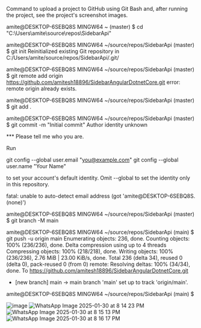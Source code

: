 Command to upload a project to GitHub using Git Bash and, after running the project, see the project's screenshot images.

amite@DESKTOP-6SEBQ8S MINGW64 ~ (master)
$ cd "C:\Users\amite\source\repos\SidebarApi"

amite@DESKTOP-6SEBQ8S MINGW64 ~/source/repos/SidebarApi (master)
$ git init
Reinitialized existing Git repository in C:/Users/amite/source/repos/SidebarApi/.git/

amite@DESKTOP-6SEBQ8S MINGW64 ~/source/repos/SidebarApi (master)
$ git remote add origin https://github.com/amitesh18896/SidebarAngularDotnetCore.git
error: remote origin already exists.

amite@DESKTOP-6SEBQ8S MINGW64 ~/source/repos/SidebarApi (master)
$ git add .

amite@DESKTOP-6SEBQ8S MINGW64 ~/source/repos/SidebarApi (master)
$ git commit -m "Initial commit"
Author identity unknown

*** Please tell me who you are.

Run

  git config --global user.email "you@example.com"
  git config --global user.name "Your Name"

to set your account's default identity.
Omit --global to set the identity only in this repository.

fatal: unable to auto-detect email address (got 'amite@DESKTOP-6SEBQ8S.(none)')

amite@DESKTOP-6SEBQ8S MINGW64 ~/source/repos/SidebarApi (master)
$
  git branch -M main

amite@DESKTOP-6SEBQ8S MINGW64 ~/source/repos/SidebarApi (main)
$ git push -u origin main
Enumerating objects: 236, done.
Counting objects: 100% (236/236), done.
Delta compression using up to 4 threads
Compressing objects: 100% (218/218), done.
Writing objects: 100% (236/236), 2.76 MiB | 23.00 KiB/s, done.
Total 236 (delta 34), reused 0 (delta 0), pack-reused 0 (from 0)
remote: Resolving deltas: 100% (34/34), done.
To https://github.com/amitesh18896/SidebarAngularDotnetCore.git
 * [new branch]      main -> main
branch 'main' set up to track 'origin/main'.

amite@DESKTOP-6SEBQ8S MINGW64 ~/source/repos/SidebarApi (main)
$

![image](https://github.com/user-attachments/assets/5f6a1f0d-45a9-4d66-a257-361240443a0a)
![WhatsApp Image 2025-01-30 at 8 14 23 PM](https://github.com/user-attachments/assets/a4efd8ce-640a-457e-8791-889954980719)
![WhatsApp Image 2025-01-30 at 8 15 13 PM](https://github.com/user-attachments/assets/a30d24ef-2eb5-4b60-bbf0-cfbe8c3c8030)
![WhatsApp Image 2025-01-30 at 8 16 17 PM](https://github.com/user-attachments/assets/1773fd79-6661-4bdc-b866-d3565a662460)



